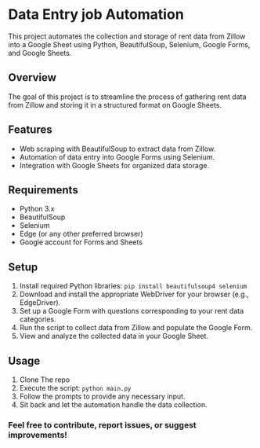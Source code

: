 # Data Entry job Automation

This project automates the collection and storage of rent data from Zillow into a Google Sheet using Python, BeautifulSoup, Selenium, Google Forms, and Google Sheets.

## Overview

The goal of this project is to streamline the process of gathering rent data from Zillow and storing it in a structured format on Google Sheets.

## Features

- Web scraping with BeautifulSoup to extract data from Zillow.
- Automation of data entry into Google Forms using Selenium.
- Integration with Google Sheets for organized data storage.

## Requirements

- Python 3.x
- BeautifulSoup
- Selenium
- Edge (or any other preferred browser)
- Google account for Forms and Sheets

## Setup

1. Install required Python libraries: `pip install beautifulsoup4 selenium`
2. Download and install the appropriate WebDriver for your browser (e.g., EdgeDriver).
3. Set up a Google Form with questions corresponding to your rent data categories.
4. Run the script to collect data from Zillow and populate the Google Form.
5. View and analyze the collected data in your Google Sheet.

## Usage
1. Clone The repo
2. Execute the script: `python main.py`
3. Follow the prompts to provide any necessary input.
4. Sit back and let the automation handle the data collection.

### Feel free to contribute, report issues, or suggest improvements!
